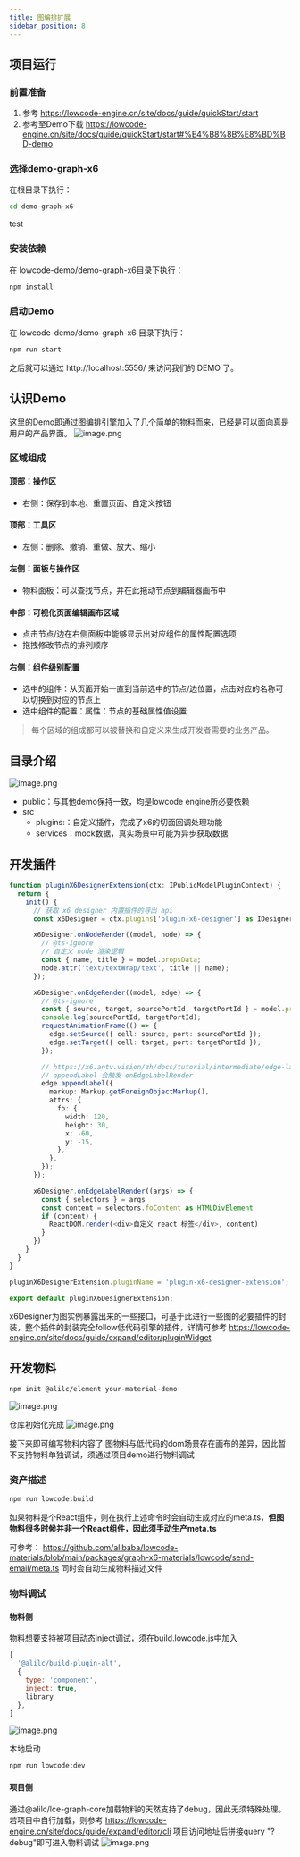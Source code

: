 ```yaml
---
title: 图编排扩展
sidebar_position: 8
---
```

## 项目运行
### 前置准备
1. 参考 https://lowcode-engine.cn/site/docs/guide/quickStart/start
2. 参考至Demo下载 https://lowcode-engine.cn/site/docs/guide/quickStart/start#%E4%B8%8B%E8%BD%BD-demo
### 选择demo-graph-x6
在根目录下执行：
```bash
cd demo-graph-x6
```

test
### 安装依赖
在 lowcode-demo/demo-graph-x6目录下执行：
```bash
npm install
```
### 启动Demo
在 lowcode-demo/demo-graph-x6 目录下执行：
```bash
npm run start
```
之后就可以通过 http://localhost:5556/ 来访问我们的 DEMO 了。

## 认识Demo
这里的Demo即通过图编排引擎加入了几个简单的物料而来，已经是可以面向真是用户的产品界面。
![image.png](https://img.alicdn.com/imgextra/i1/O1CN016TbCI31hM2sJy8qkR_!!6000000004262-2-tps-5120-2726.png)
### 区域组成
#### 顶部：操作区​
- 右侧：保存到本地、重置页面、自定义按钮
#### 顶部：工具区
- 左侧：删除、撤销、重做、放大、缩小
#### 左侧：面板与操作区​
- 物料面板：可以查找节点，并在此拖动节点到编辑器画布中
#### 中部：可视化页面编辑画布区域​
- 点击节点/边在右侧面板中能够显示出对应组件的属性配置选项
- 拖拽修改节点的排列顺序
#### 右侧：组件级别配置​
- 选中的组件：从页面开始一直到当前选中的节点/边位置，点击对应的名称可以切换到对应的节点上
- 选中组件的配置：属性：节点的基础属性值设置

> 每个区域的组成都可以被替换和自定义来生成开发者需要的业务产品。

## 目录介绍
![image.png](https://img.alicdn.com/imgextra/i3/O1CN01Luc8gr1tLq5QTbpb9_!!6000000005886-0-tps-832-1522.jpg)

- public：与其他demo保持一致，均是lowcode engine所必要依赖
- src
  - plugins:：自定义插件，完成了x6的切面回调处理功能
  - services：mock数据，真实场景中可能为异步获取数据

## 开发插件
```typescript
function pluginX6DesignerExtension(ctx: IPublicModelPluginContext) {
  return {
    init() {
      // 获取 x6 designer 内置插件的导出 api
      const x6Designer = ctx.plugins['plugin-x6-designer'] as IDesigner;

      x6Designer.onNodeRender((model, node) => {
        // @ts-ignore
        // 自定义 node 渲染逻辑
        const { name, title } = model.propsData;
        node.attr('text/textWrap/text', title || name);
      });

      x6Designer.onEdgeRender((model, edge) => {
        // @ts-ignore
        const { source, target, sourcePortId, targetPortId } = model.propsData;
        console.log(sourcePortId, targetPortId);
        requestAnimationFrame(() => {
          edge.setSource({ cell: source, port: sourcePortId });
          edge.setTarget({ cell: target, port: targetPortId });
        });

        // https://x6.antv.vision/zh/docs/tutorial/intermediate/edge-labels x6 标签模块
        // appendLabel 会触发 onEdgeLabelRender
        edge.appendLabel({
          markup: Markup.getForeignObjectMarkup(),
          attrs: {
            fo: {
              width: 120,
              height: 30,
              x: -60,
              y: -15,
            },
          },
        });
      });

      x6Designer.onEdgeLabelRender((args) => {
        const { selectors } = args
        const content = selectors.foContent as HTMLDivElement
        if (content) {
          ReactDOM.render(<div>自定义 react 标签</div>, content)
        }
      })
    }
  }
}

pluginX6DesignerExtension.pluginName = 'plugin-x6-designer-extension';

export default pluginX6DesignerExtension;
```
x6Designer为图实例暴露出来的一些接口，可基于此进行一些图的必要插件的封装，整个插件的封装完全follow低代码引擎的插件，详情可参考 https://lowcode-engine.cn/site/docs/guide/expand/editor/pluginWidget

## 开发物料
```bash
npm init @alilc/element your-material-demo
```
![image.png](https://img.alicdn.com/imgextra/i3/O1CN01DCCqO82ADuhS8ztCt_!!6000000008170-2-tps-546-208.png)

仓库初始化完成
![image.png](https://img.alicdn.com/imgextra/i2/O1CN01qK2rUe1JNpdqbdhoW_!!6000000001017-0-tps-5120-2830.jpg)

接下来即可编写物料内容了
图物料与低代码的dom场景存在画布的差异，因此暂不支持物料单独调试，须通过项目demo进行物料调试

### 资产描述
```bash
npm run lowcode:build
```
如果物料是个React组件，则在执行上述命令时会自动生成对应的meta.ts，<b>但图物料很多时候并非一个React组件，因此须手动生产meta.ts</b>

可参考：  https://github.com/alibaba/lowcode-materials/blob/main/packages/graph-x6-materials/lowcode/send-email/meta.ts
同时会自动生成物料描述文件

### 物料调试
#### 物料侧
物料想要支持被项目动态inject调试，须在build.lowcode.js中加入
```javascript
[
  '@alilc/build-plugin-alt',
  {
    type: 'component',
    inject: true,
    library
  },
]
```
![image.png](https://img.alicdn.com/imgextra/i4/O1CN01HyXfL12992sDkOmOg_!!6000000008024-0-tps-5120-2824.jpg)

本地启动
```bash
npm run lowcode:dev
```
#### 项目侧
通过@alilc/lce-graph-core加载物料的天然支持了debug，因此无须特殊处理。
若项目中自行加载，则参考 https://lowcode-engine.cn/site/docs/guide/expand/editor/cli
项目访问地址后拼接query "?debug"即可进入物料调试
![image.png](https://img.alicdn.com/imgextra/i2/O1CN01ke58hT1aRoYJzkutk_!!6000000003327-2-tps-5120-2790.png)


